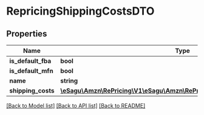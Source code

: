 # RepricingShippingCostsDTO

## Properties
Name | Type | Description | Notes
------------ | ------------- | ------------- | -------------
**is_default_fba** | **bool** |  | [optional] 
**is_default_mfn** | **bool** |  | [optional] 
**name** | **string** |  | [optional] 
**shipping_costs** | [**\eSagu\Amzn\RePricing\V1\eSagu\Amzn\RePricing\V1\Model\ShippingCostDTO[]**](ShippingCostDTO.md) |  | [optional] 

[[Back to Model list]](../README.md#documentation-for-models) [[Back to API list]](../README.md#documentation-for-api-endpoints) [[Back to README]](../README.md)


